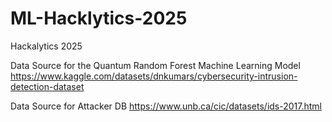 # ML-Hacklytics-2025
Hackalytics 2025

Data Source for the Quantum Random Forest Machine Learning Model
https://www.kaggle.com/datasets/dnkumars/cybersecurity-intrusion-detection-dataset

Data Source for Attacker DB
https://www.unb.ca/cic/datasets/ids-2017.html


